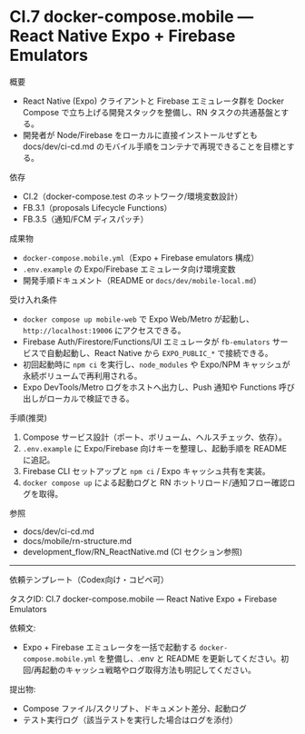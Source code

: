 # CI.7 docker-compose.mobile — React Native Expo + Firebase Emulators

概要
- React Native (Expo) クライアントと Firebase エミュレータ群を Docker Compose で立ち上げる開発スタックを整備し、RN タスクの共通基盤とする。
- 開発者が Node/Firebase をローカルに直接インストールせずとも docs/dev/ci-cd.md のモバイル手順をコンテナで再現できることを目標とする。

依存
- CI.2（docker-compose.test のネットワーク/環境変数設計）
- FB.3.1（proposals Lifecycle Functions）
- FB.3.5（通知/FCM ディスパッチ）

成果物
- `docker-compose.mobile.yml`（Expo + Firebase emulators 構成）
- `.env.example` の Expo/Firebase エミュレータ向け環境変数
- 開発手順ドキュメント（README or `docs/dev/mobile-local.md`）

受け入れ条件
- `docker compose up mobile-web` で Expo Web/Metro が起動し、`http://localhost:19006` にアクセスできる。
- Firebase Auth/Firestore/Functions/UI エミュレータが `fb-emulators` サービスで自動起動し、React Native から `EXPO_PUBLIC_*` で接続できる。
- 初回起動時に `npm ci` を実行し、`node_modules` や Expo/NPM キャッシュが永続ボリュームで再利用される。
- Expo DevTools/Metro ログをホストへ出力し、Push 通知や Functions 呼び出しがローカルで検証できる。

手順(推奨)
1) Compose サービス設計（ポート、ボリューム、ヘルスチェック、依存）。
2) `.env.example` に Expo/Firebase 向けキーを整理し、起動手順を README に追記。
3) Firebase CLI セットアップと `npm ci` / Expo キャッシュ共有を実装。
4) `docker compose up` による起動ログと RN ホットリロード/通知フロー確認ログを取得。

参照
- docs/dev/ci-cd.md
- docs/mobile/rn-structure.md
- development_flow/RN_ReactNative.md (CI セクション参照)

---
依頼テンプレート（Codex向け・コピペ可）

タスクID: CI.7 docker-compose.mobile — React Native Expo + Firebase Emulators

依頼文:
- Expo + Firebase エミュレータを一括で起動する `docker-compose.mobile.yml` を整備し、.env と README を更新してください。初回/再起動のキャッシュ戦略やログ取得方法も明記してください。

提出物:
- Compose ファイル/スクリプト、ドキュメント差分、起動ログ
- テスト実行ログ（該当テストを実行した場合はログを添付）
